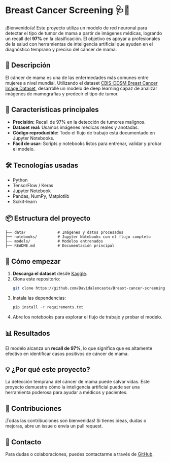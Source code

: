 # Breast Cancer Screening 🩺🔬

¡Bienvenido/a! Este proyecto utiliza un modelo de red neuronal para detectar el tipo de tumor de mama a partir de imágenes médicas, logrando un recall del **97%** en la clasificación. El objetivo es apoyar a profesionales de la salud con herramientas de inteligencia artificial que ayuden en el diagnóstico temprano y preciso del cáncer de mama.

## 📂 Descripción

El cáncer de mama es una de las enfermedades más comunes entre mujeres a nivel mundial. Utilizando el dataset [CBIS-DDSM Breast Cancer Image Dataset](https://www.kaggle.com/datasets/awsaf49/cbis-ddsm-breast-cancer-image-dataset), desarrollé un modelo de deep learning capaz de analizar imágenes de mamografías y predecir el tipo de tumor.

## 🚀 Características principales

- **Precisión:** Recall de 97% en la detección de tumores malignos.
- **Dataset real:** Usamos imágenes médicas reales y anotadas.
- **Código reproducible:** Todo el flujo de trabajo está documentado en Jupyter Notebooks.
- **Fácil de usar:** Scripts y notebooks listos para entrenar, validar y probar el modelo.

## 🛠️ Tecnologías usadas

- Python
- TensorFlow / Keras
- Jupyter Notebook
- Pandas, NumPy, Matplotlib
- Scikit-learn

## 📦 Estructura del proyecto

```
├── data/              # Imágenes y datos procesados
├── notebooks/         # Jupyter Notebooks con el flujo completo
├── models/            # Modelos entrenados
├── README.md          # Documentación principal
```

## 🏁 Cómo empezar

1. **Descarga el dataset** desde [Kaggle](https://www.kaggle.com/datasets/awsaf49/cbis-ddsm-breast-cancer-image-dataset).
2. Clona este repositorio:
   ```bash
   git clone https://github.com/Davidalencaste/Breast-cancer-screening.git
   ```
3. Instala las dependencias:
   ```bash
   pip install -r requirements.txt
   ```
4. Abre los notebooks para explorar el flujo de trabajo y probar el modelo.

## 📊 Resultados

El modelo alcanza un **recall de 97%**, lo que significa que es altamente efectivo en identificar casos positivos de cáncer de mama.

## 💡 ¿Por qué este proyecto?

La detección temprana del cáncer de mama puede salvar vidas. Este proyecto demuestra cómo la inteligencia artificial puede ser una herramienta poderosa para ayudar a médicos y pacientes.

## 🤝 Contribuciones

¡Todas las contribuciones son bienvenidas! Si tienes ideas, dudas o mejoras, abre un issue o envía un pull request.

## 📧 Contacto

Para dudas o colaboraciones, puedes contactarme a través de [GitHub](https://github.com/Davidalencaste).
